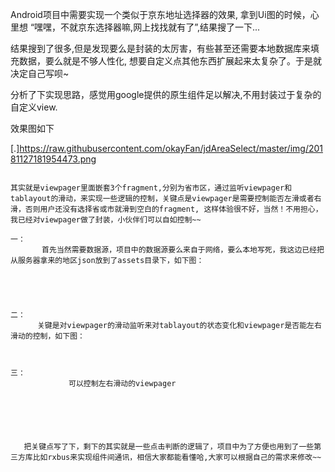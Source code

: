 

Android项目中需要实现一个类似于京东地址选择器的效果, 拿到Ui图的时候，心里想 “嘿嘿，不就京东选择器嘛,网上找找就有了”,结果搜了一下...



结果搜到了很多,但是发现要么是封装的太厉害，有些甚至还需要本地数据库来填充数据，要么就是不够人性化, 想要自定义点其他东西扩展起来太复杂了。于是就决定自己写呗~

分析了下实现思路，感觉用google提供的原生组件足以解决,不用封装过于复杂的自定义view.

效果图如下

[.]https://raw.githubusercontent.com/okayFan/jdAreaSelect/master/img/20181127181954473.png

~~~Only需要recyclerview,tablayout,viewpager 就能简单实现咱们的需求,而且后期非常便于拓展 （这谁还不会用~）

其实就是viewpager里面嵌套3个fragment,分别为省市区，通过监听viewpager和tablayout的滑动，来实现一些逻辑的控制，关键点是viewpager是需要控制能否左滑或者右滑，否则用户还没有选择省或市就滑到空白的fragment, 这样体验很不好，当然！不用担心，我已经对viewpager做了封装，小伙伴们可以自如控制~~

一：
       首先当然需要数据源，项目中的数据源要么来自于网络，要么本地写死，我这边已经把从服务器拿来的地区json放到了assets目录下，如下图：





二：
      关键是对viewpager的滑动监听来对tablayout的状态变化和viewpager是否能左右滑动的控制，如下图：



三：    
             可以控制左右滑动的viewpager

        




   把关键点写了下，剩下的其实就是一些点击判断的逻辑了，项目中为了方便也用到了一些第三方库比如rxbus来实现组件间通讯，相信大家都能看懂哈,大家可以根据自己的需求来修改~~
